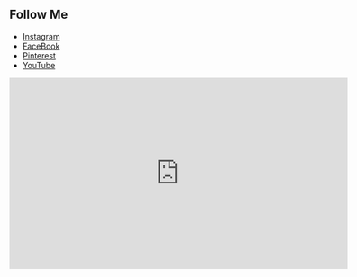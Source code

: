 ## Follow Me

- [Instagram](https://www.instagram.com/Premierjewelrybyjustine/)
- [FaceBook](https://www.facebook.com/Premierdesignsjewelrywithjustineboone/)
- [Pinterest](https://www.pinterest.com/PDwithJustine/)
- [YouTube](https://www.youtube.com/user/justineb09)

<iframe width="600" height="340" src="http://www.youtube.com/embed?max-results=1&amp;controls=1&amp;showinfo=1&amp;rel=0&amp;listType=user_uploads&amp;list=justineb09" frameborder="0" allowfullscreen=""></iframe>
